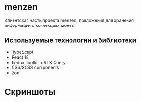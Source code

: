 # menzen

Клиентская часть проекта menzen, приложения для хранения информации о коллекциях монет.

## Используемые технологии и библиотеки

- TypeScript
- React 18
- Redux Toolkit + RTK Query
- CSS/SCSS components
- Zod

# Скриншоты
